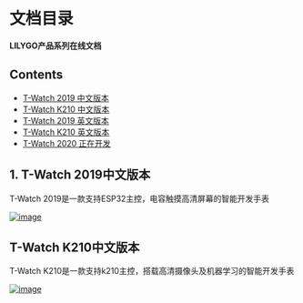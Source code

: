 # 文档目录 #

**LILYGO产品系列在线文档**

## Contents ##

* [T-Watch 2019 中文版本](#1.-t-watch-2019中文版本)
* [T-Watch K210 中文版本](#t-watch-K210中文版本)
* [T-Watch 2019 英文版本](#t-watch-2019英文版本)
* [T-Watch K210 英文版本](#build-systems)
* [T-Watch 2020 正在开发](#benchmarking)

## 1. T-Watch 2019中文版本 ##

T-Watch 2019是一款支持ESP32主控，电容触摸高清屏幕的智能开发手表

[![image](https://github.com/Xinyuan-LilyGO/Document_Menu/blob/main/image/image1.jpg)](https://t-watch.readthedocs.io/zh_CN/latest/)

## T-Watch K210中文版本 ##

T-Watch K210是一款支持k210主控，搭载高清摄像头及机器学习的智能开发手表

[![image](https://github.com/Xinyuan-LilyGO/Document_Menu/blob/main/image/image2.jpg)](https://watch-k210.readthedocs.io/en/latest/)
